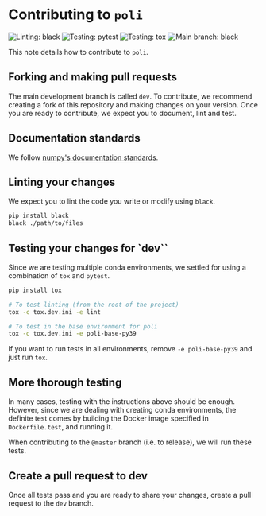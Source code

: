 # Contributing to `poli`

![Linting: black](https://img.shields.io/badge/Linting-black-black)
![Testing: pytest](https://img.shields.io/badge/Testing-pytest-blue)
![Testing: tox](https://img.shields.io/badge/Testing-tox-blue)
![Main branch: black](https://img.shields.io/badge/Pull_request_to-dev-blue)

This note details how to contribute to `poli`.

## Forking and making pull requests

The main development branch is called `dev`. To contribute, we recommend creating a fork of this repository and making changes on your version. Once you are ready to contribute, we expect you to document, lint and test.

## Documentation standards

We follow [numpy's documentation standards](https://numpydoc.readthedocs.io/en/latest/format.html).

## Linting your changes

We expect you to lint the code you write or modify using `black`.

```bash
pip install black
black ./path/to/files
```

## Testing your changes for `dev``

Since we are testing multiple conda environments, we settled for using a combination of `tox` and `pytest`.

```bash
pip install tox

# To test linting (from the root of the project)
tox -c tox.dev.ini -e lint

# To test in the base environment for poli
tox -c tox.dev.ini -e poli-base-py39
```

If you want to run tests in all environments, remove `-e poli-base-py39` and just run `tox`.

## More thorough testing

In many cases, testing with the instructions above should be enough. However, since we are dealing with creating conda environments, the definite test comes by building the Docker image specified in `Dockerfile.test`, and running it.

When contributing to the `@master` branch (i.e. to release), we will run these tests.

## Create a pull request to dev

Once all tests pass and you are ready to share your changes, create a pull request to the `dev` branch.